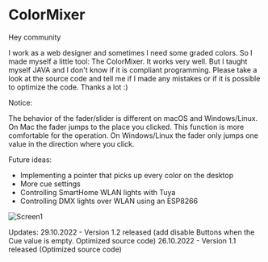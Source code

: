# ColorMixer

Hey community

I work as a web designer and sometimes I need some graded colors. So I made myself a little tool: The ColorMixer.
It works very well. But I taught myself JAVA and I don't know if it is compliant programming.
Please take a look at the source code and tell me if I made any mistakes or if it is possible to optimize the code. Thanks a lot :)

Notice:

The behavior of the fader/slider is different on macOS and Windows/Linux.
On Mac the fader jumps to the place you clicked. This function is more comfortable for the operation.
On Windows/Linux the fader only jumps one value in the direction where you click.


Future ideas:
- Implementing a pointer that picks up every color on the desktop
- More cue settings
- Controlling SmartHome WLAN lights with Tuya
- Controlling DMX lights over WLAN using an ESP8266


![Screen1](https://user-images.githubusercontent.com/116021405/197399214-24a8e41f-3daf-4482-a39a-c1dd17ba8612.png)

Updates:
29.10.2022 - Version 1.2 released (add disable Buttons when the Cue value is empty. Optimized source code)
26.10.2022 - Version 1.1 released (Optimized source code)
